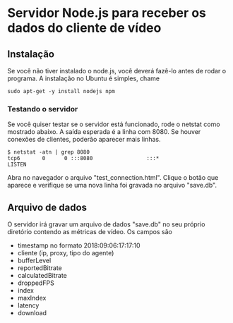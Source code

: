 # Servidor Node.js para receber os dados do cliente de vídeo

## Instalação

Se você não tiver instalado o node.js, você deverá fazê-lo antes de rodar o programa.
A instalação no Ubuntu é simples, chame

```
sudo apt-get -y install nodejs npm
```


### Testando o servidor

Se você quiser testar se o servidor está funcionado, rode o netstat como mostrado abaixo.
A saída esperada é a linha com 8080. Se houver conexões de clientes, poderão aparecer mais linhas.

```
$ netstat -atn | grep 8080
tcp6       0      0 :::8080                 :::*                    LISTEN
```

Abra no navegador o arquivo "test_connection.html". Clique o botão que aparece e verifique se uma nova linha foi gravada no arquivo "save.db".

## Arquivo de dados

O servidor irá gravar um arquivo de dados "save.db" no seu próprio diretório contendo as métricas de vídeo.
Os campos são
* timestamp no formato 2018:09:06:17:17:10
* cliente (ip, proxy, tipo do agente)
* bufferLevel
* reportedBitrate
* calculatedBitrate
* droppedFPS
* index
* maxIndex
* latency
* download


